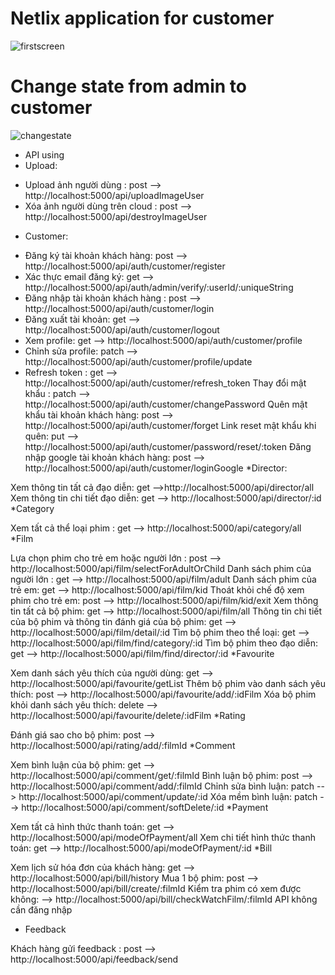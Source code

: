 # Netlix application for customer

![firstscreen](https://user-images.githubusercontent.com/45253067/162461019-97f33943-1ff7-4a60-a38d-421b9eef3101.gif)

# Change state from admin to customer

![changestate](https://user-images.githubusercontent.com/45253067/162460628-dd76ec0a-bf5e-48a2-a3a0-775c0a169013.gif)

* API using
* Upload:

- Upload ảnh người dùng : post --> http://localhost:5000/api/uploadImageUser
- Xóa ảnh người dùng trên cloud : post --> http://localhost:5000/api/destroyImageUser
* Customer:

- Đăng ký tài khoản khách hàng: post --> http://localhost:5000/api/auth/customer/register
- Xác thực email đăng ký: get --> http://localhost:5000/api/auth/admin/verify/:userId/:uniqueString
- Đăng nhập tài khoản khách hàng : post --> http://localhost:5000/api/auth/customer/login
- Đăng xuất tài khoản: get --> http://localhost:5000/api/auth/customer/logout
- Xem profile: get --> http://localhost:5000/api/auth/customer/profile
- Chỉnh sửa profile: patch --> http://localhost:5000/api/auth/customer/profile/update
- Refresh token : get --> http://localhost:5000/api/auth/customer/refresh_token
Thay đổi mật khẩu : patch --> http://localhost:5000/api/auth/customer/changePassword
Quên mật khẩu tài khoản khách hàng: post --> http://localhost:5000/api/auth/customer/forget
Link reset mật khẩu khi quên: put --> http://localhost:5000/api/auth/customer/password/reset/:token
Đăng nhập google tài khoản khách hàng: post --> http://localhost:5000/api/auth/customer/loginGoogle
*Director:

Xem thông tin tất cả đạo diễn: get -->http://localhost:5000/api/director/all
Xem thông tin chi tiết đạo diễn: get --> http://localhost:5000/api/director/:id
*Category

Xem tất cả thể loại phim : get --> http://localhost:5000/api/category/all
*Film

Lựa chọn phim cho trẻ em hoặc người lớn : post --> http://localhost:5000/api/film/selectForAdultOrChild
Danh sách phim của người lớn : get --> http://localhost:5000/api/film/adult
Danh sách phim của trẻ em: get --> http://localhost:5000/api/film/kid
Thoát khỏi chế độ xem phim cho trẻ em: post --> http://localhost:5000/api/film/kid/exit
Xem thông tin tất cả bộ phim: get --> http://localhost:5000/api/film/all
Thông tin chi tiết của bộ phim và thông tin đánh giá của bộ phim: get --> http://localhost:5000/api/film/detail/:id
Tìm bộ phim theo thể loại: get --> http://localhost:5000/api/film/find/category/:id
Tìm bộ phim theo đạo diễn: get --> http://localhost:5000/api/film/find/director/:id
*Favourite

Xem danh sách yêu thích của người dùng: get --> http://localhost:5000/api/favourite/getList
Thêm bộ phim vào danh sách yêu thích: post --> http://localhost:5000/api/favourite/add/:idFilm
Xóa bộ phim khỏi danh sách yêu thích: delete --> http://localhost:5000/api/favourite/delete/:idFilm
*Rating

Đánh giá sao cho bộ phim: post --> http://localhost:5000/api/rating/add/:filmId
*Comment

Xem bình luận của bộ phim: get --> http://localhost:5000/api/comment/get/:filmId
Bình luận bộ phim: post --> http://localhost:5000/api/comment/add/:filmId
Chỉnh sửa bình luận: patch --> http://localhost:5000/api/comment/update/:id
Xóa mềm bình luận: patch --> http://localhost:5000/api/comment/softDelete/:id
*Payment

Xem tất cả hình thức thanh toán: get --> http://localhost:5000/api/modeOfPayment/all
Xem chi tiết hình thức thanh toán: get --> http://localhost:5000/api/modeOfPayment/:id
*Bill

Xem lịch sử hóa đơn của khách hàng: get --> http://localhost:5000/api/bill/history
Mua 1 bộ phim: post --> http://localhost:5000/api/bill/create/:filmId
Kiểm tra phim có xem được không: --> http://localhost:5000/api/bill/checkWatchFilm/:filmId
API không cần đăng nhập
* Feedback

Khách hàng gửi feedback : post --> http://localhost:5000/api/feedback/send
